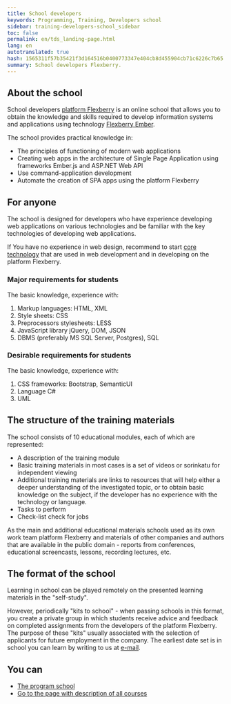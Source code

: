 ```yaml
---
title: School developers
keywords: Programming, Training, Developers school
sidebar: training-developers-school_sidebar
toc: false
permalink: en/tds_landing-page.html
lang: en
autotranslated: true
hash: 1565311f57b35421f3d164516b0400773347e404cb8d455904cb71c6226c7b65
summary: School developers Flexberry.
---
```


## About the school

School developers [platform Flexberry](https://flexberry.net/) is an online school that allows you to obtain the knowledge and skills required to develop information systems and applications using technology [Flexberry Ember](/ru/ef3_landing_page.html).

The school provides practical knowledge in:
* The principles of functioning of modern web applications
* Creating web apps in the architecture of Single Page Application using frameworks Ember.js and ASP.NET Web API
* Use command-application development
* Automate the creation of SPA apps using the platform Flexberry

## For anyone

The school is designed for developers who have experience developing web applications on various technologies and be familiar with the key technologies of developing web applications.

If You have no experience in web design, recommend to start [core technology](/ru/gbt_landing-page.html) that are used in web development and in developing on the platform Flexberry.


### Major requirements for students

The basic knowledge, experience with:
1. Markup languages: HTML, XML
2. Style sheets: CSS
3. Preprocessors stylesheets: LESS
4. JavaScript library jQuery, DOM, JSON
5. DBMS (preferably MS SQL Server, Postgres), SQL


### Desirable requirements for students

The basic knowledge, experience with:
1. CSS frameworks: Bootstrap, SemanticUI
2. Language C#
3. UML

## The structure of the training materials

The school consists of 10 educational modules, each of which are represented:
* A description of the training module
* Basic training materials in most cases is a set of videos or sorinkatu for independent viewing
* Additional training materials are links to resources that will help either a deeper understanding of the investigated topic, or to obtain basic knowledge on the subject, if the developer has no experience with the technology or language.
* Tasks to perform
* Check-list check for jobs

As the main and additional educational materials schools used as its own work team platform Flexberry and materials of other companies and authors that are available in the public domain - reports from conferences, educational screencasts, lessons, recording lectures, etc.

## The format of the school

Learning in school can be played remotely on the presented learning materials in the "self-study".

However, periodically "kits to school" - when passing schools in this format, you create a private group in which students receive advice and feedback on completed assignments from the developers of the platform Flexberry. The purpose of these "kits" usually associated with the selection of applicants for future employment in the company. The earliest date set is in school you can learn by writing to us at [e-mail](mailto:{{site.feedback_email}}).

## You can

* [The program school](tds_curriculum.html) <i class="fa fa-arrow-right" aria-hidden="true"></i>
* [Go to the page with description of all courses](/EN/) <i class="fa fa-arrow-up" aria-hidden="true"></i>



